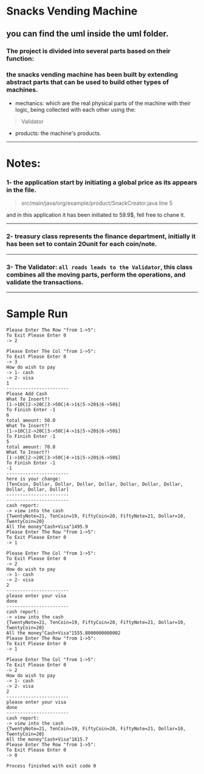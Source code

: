 # Snacks Vending Machine

## you can find the uml inside the uml folder.

### The project is divided into several parts based on their function:

### the snacks vending machine has been built by extending abstract parts that can be used to build other types of machines.

- mechanics: which are the real physical parts of the machine with their logic, being collected with each other using
  the:

> Validator

- products: the machine's products.

---

# Notes:

### 1- the application start by initiating a global price as its appears in the file.

> src/main/java/org/example/product/SnackCreator.java line 5

and in this application it has been initiated to 59.9$, fell free to chane it.

---

### 2- treasury class represents the finance department, initially it has been set to contain 20unit for each coin/note.

---

### 3- The Validator: `all roads leads to the Validator`, this class combines all the moving parts, perform the operations, and validate the transactions.

---

# Sample Run

``` Welcome ^_^
Please Enter The Row "from 1->5": 
To Exit Please Enter 0
-> 2

Please Enter The Col "from 1->5": 
To Exit Please Enter 0
-> 3
How do wish to pay
-> 1- cash
-> 2- visa
1
-----------------------
Please Add Cash
What To Insert?!
[1->10C|2->20C|3->50C|4->1$|5->20$|6->50$]
To Finish Enter -1
6
total amount: 50.0
What To Insert?!
[1->10C|2->20C|3->50C|4->1$|5->20$|6->50$]
To Finish Enter -1
5
total amount: 70.0
What To Insert?!
[1->10C|2->20C|3->50C|4->1$|5->20$|6->50$]
To Finish Enter -1
-1
-----------------------
here is your change:
[TenCoin, Dollar, Dollar, Dollar, Dollar, Dollar, Dollar, Dollar, Dollar, Dollar, Dollar]
-----------------------
-----------------------
cash report:
-> view into the cash
{TwentyNote=21, TenCoin=19, FiftyCoin=20, FiftyNote=21, Dollar=10, TwentyCoin=20}
All the money"Cash+Visa"1495.9
Please Enter The Row "from 1->5": 
To Exit Please Enter 0
-> 1

Please Enter The Col "from 1->5": 
To Exit Please Enter 0
-> 2
How do wish to pay
-> 1- cash
-> 2- visa
2
-----------------------
please enter your visa
done
-----------------------
cash report:
-> view into the cash
{TwentyNote=21, TenCoin=19, FiftyCoin=20, FiftyNote=21, Dollar=10, TwentyCoin=20}
All the money"Cash+Visa"1555.8000000000002
Please Enter The Row "from 1->5": 
To Exit Please Enter 0
-> 1

Please Enter The Col "from 1->5": 
To Exit Please Enter 0
-> 2
How do wish to pay
-> 1- cash
-> 2- visa
2
-----------------------
please enter your visa
done
-----------------------
cash report:
-> view into the cash
{TwentyNote=21, TenCoin=19, FiftyCoin=20, FiftyNote=21, Dollar=10, TwentyCoin=20}
All the money"Cash+Visa"1615.7
Please Enter The Row "from 1->5": 
To Exit Please Enter 0
-> 0

Process finished with exit code 0
```